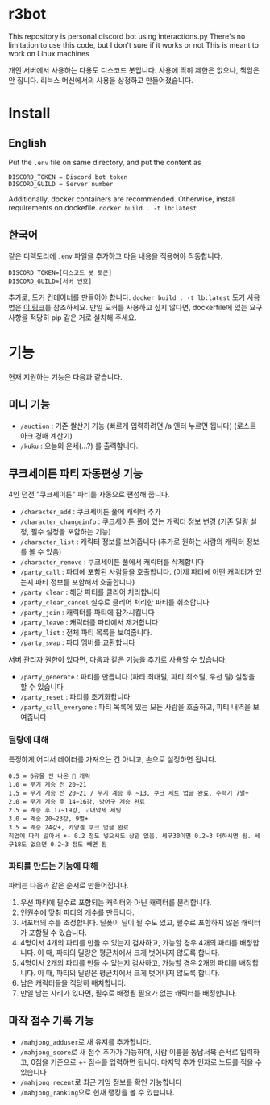 # r3bot
This repository is personal discord bot using interactions.py
There's no limitation to use this code, but I don't sure if it works or not
This is meant to work on Linux machines

개인 서버에서 사용하는 다용도 디스코드 봇입니다.
사용에 딱히 제한은 없으나, 책임은 안 집니다.
리눅스 머신에서의 사용을 상정하고 만들어졌습니다.

# Install
## English
Put the `.env` file on same directory, and put the content as
```
DISCORD_TOKEN = Discord bot token
DISCORD_GUILD = Server number
```
Additionally, docker containers are recommended. Otherwise, install requirements on dockefile.
`docker build . -t lb:latest`

## 한국어
같은 디렉토리에 `.env` 파일을 추가하고 다음 내용을 적용해야 작동합니다.
```
DISCORD_TOKEN=[디스코드 봇 토큰]
DISCORD_GUILD=[서버 번호]
```
추가로, 도커 컨테이너를 만들어야 합니다.
`docker build . -t lb:latest`
도커 사용법은 [이 링크](https://docs.docker.com/engine/install/ubuntu/)를 참조하세요.
만일 도커를 사용하고 싶지 않다면, dockerfile에 있는 요구사항을 적당히 pip 같은 거로 설치해 주세요.
# 기능

현재 지원하는 기능은 다음과 같습니다.

## 미니 기능
- `/auction` : 기존 쌀산기 기능 (빠르게 입력하려면 /a 엔터 누르면 됩니다) (로스트 아크 경매 계산기)
- `/kuku` : 오늘의 운세(...?) 를 출력합니다.

## 쿠크세이튼 파티 자동편성 기능

4인 던전 "쿠크세이튼" 파티를 자동으로 편성해 줍니다.

- `/character_add` : 쿠크세이튼 풀에 캐릭터 추가
- `/character_changeinfo` : 쿠크세이튼 풀에 있는 캐릭터 정보 변경 (기존 딜량 설정, 필수 설정을 포함하는 기능)
- `/character_list` : 캐릭터 정보를 보여줍니다 (추가로 원하는 사람의 캐릭터 정보를 볼 수 있음)
- `/character_remove` : 쿠크세이튼 풀에서 캐릭터를 삭제합니다
- `/party_call` : 파티에 포함된 사람들을 호출합니다. (이제 파티에 어떤 캐릭터가 있는지 파티 정보를 포함해서 호출합니다)
- `/party_clear` : 해당 파티를 클리어 처리합니다
- `/party_clear_cancel` 실수로 클리어 처리한 파티를 취소합니다
- `/party_join` : 캐릭터를 파티에 참가시킵니다
- `/party_leave` : 캐릭터를 파티에서 제거합니다
- `/party_list` : 전체 파티 목록을 보여줍니다. 
- `/party_swap` : 파티 멤버를 교환합니다

서버 관리자 권한이 있다면, 다음과 같은 기능을 추가로 사용할 수 있습니다.
- `/party_generate` : 파티를 만듭니다 (파티 최대딜, 파티 최소딜, 우선 딜) 설정을 할 수 있습니다
- `/party_reset` : 파티를 초기화합니다
- `/party_call_everyone` : 파티 목록에 있는 모든 사람을 호출하고, 파티 내역을 보여줍니다

### 딜량에 대해
특정하게 어디서 데이터를 가져오는 건 아니고, 손으로 설정하면 됩니다.
```
0.5 = 6유물 안 나온 🚌 캐릭
1.0 = 무기 계승 전 20~21
1.5 = 무기 계승 전 20~21 / 무기 계승 후 ~13, 쿠크 세트 업글 완료, 주력기 7멸+
2.0 = 무기 계승 후 14~16강, 방어구 계승 완료
2.5 = 계승 후 17~19강, 고대악세 세팅 
3.0 = 계승 20~23강, 9멸+
3.5 = 계승 24강+, 카양겔 쿠크 업글 완료
직업에 따라 알아서 +- 0.2 정도 넣으셔도 상관 없음, 세구30이면 0.2~3 더하시면 됨. 세구18도 없으면 0.2~3 정도 빼면 됨
```

### 파티를 만드는 기능에 대해

파티는 다음과 같은 순서로 만들어집니다.
1. 우선 파티에 필수로 포함되는 캐릭터와 아닌 캐릭터를 분리합니다.
2. 인원수에 맞춰 파티의 개수를 만듭니다.
3. 서포터의 수를 조정합니다. 딜폿이 딜이 될 수도 있고, 필수로 포함하지 않은 캐릭터가 포함될 수 있습니다.
4. 4명이서 4개의 파티를 만들 수 있는지 검사하고, 가능할 경우 4개의 파티를 배정합니다. 이 때, 파티의 딜량은 평균치에서 크게 벗어나지 않도록 합니다.
5. 4명이서 2개의 파티를 만들 수 있는지 검사하고, 가능할 경우 2개의 파티를 배정합니다. 이 때, 파티의 딜량은 평균치에서 크게 벗어나지 않도록 합니다.
6. 남은 캐릭터들을 적당히 배치합니다.
7. 만일 남는 자리가 있다면, 필수로 배정될 필요가 없는 캐릭터를 배정합니다.

## 마작 점수 기록 기능
- `/mahjong_adduser`로 새 유저를 추가합니다.
- `/mahjong_score`로 새 점수 추가가 가능하며, 사람 이름을 동남서북 순서로 입력하고, 0점을 기준으로 +- 점수를 입력하면 됩니다. 마지막 추가 인자로 노트를 적을 수 있습니다
- `/mahjong_recent`로 최근 게임 정보를 확인 가능합니다
- `/mahjong_ranking`으로 현재 랭킹을 볼 수 있습니다.
